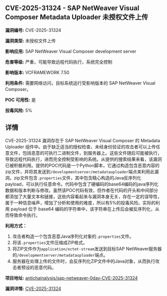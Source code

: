 ## CVE-2025-31324 - SAP NetWeaver Visual Composer Metadata Uploader 未授权文件上传

**漏洞编号:** CVE-2025-31324

**漏洞类型:** 未授权文件上传

**影响应用:** SAP NetWeaver Visual Composer development server

**危害等级:** 严重，可能导致远程代码执行，系统完全控制

**影响版本:** VCFRAMEWORK 7.50

**利用条件:** 需要网络访问，目标系统运行受影响版本的 SAP NetWeaver Visual Composer。

**POC 可用性:** 是

**投毒风险:** 5%

## 详情

CVE-2025-31324 漏洞存在于 SAP NetWeaver Visual Composer 的 Metadata Uploader 组件中。由于缺乏适当的授权检查，未经身份验证的攻击者可以上传任意文件，包括恶意的可执行二进制文件，到服务器上。这些文件随后可能被执行，导致远程代码执行，进而完全控制受影响的系统。从提供的搜索结果来看，该漏洞已被积极利用。提供的POC代码是一个Python脚本，它通过构造包含恶意内容的zip文件，并将其发送到`/developmentserver/metadatauploader`端点来利用此漏洞。zip文件包含`.properties`文件，其中包含精心构造的Java反序列化payload，可以执行任意命令。代码中包含了硬编码的base64编码的java序列化数据和版本判断与修改。虽然该POC代码有效，但作者在代码的开头和中间部分都添加了大量文本和链接，这些内容看起来与漏洞本身无关，存在一定的误导性，属于一种信息噪声，增加了分析和使用的难度，所以有5%的投毒风险。实际的利用 payload 位于 base64 编码的字符串中，该字符串在上传后会被反序列化，从而导致命令执行。

**利用方式：**

1.  攻击者构造一个包含恶意Java序列化对象的`.properties`文件。
2.  将该`.properties`文件压缩成ZIP格式。
3.  将ZIP文件作为`application/octet-stream`发送到目标SAP NetWeaver服务器的`/developmentserver/metadatauploader`端点。
4.  服务器在处理上传的文件时，会反序列化ZIP文件中的Java对象，从而执行攻击者预设的恶意代码。

**项目地址:** [antichainalysis/sap-netweaver-0day-CVE-2025-31324](https://github.com/antichainalysis/sap-netweaver-0day-CVE-2025-31324)

**漏洞详情:** [CVE-2025-31324](https://nvd.nist.gov/vuln/detail/CVE-2025-31324)